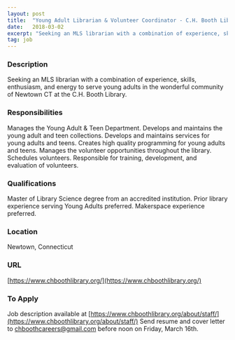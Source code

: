 ```yaml
---
layout: post
title:  "Young Adult Librarian & Volunteer Coordinator - C.H. Booth Library"
date:   2018-03-02
excerpt: "Seeking an MLS librarian with a combination of experience, skills, enthusiasm, and energy to serve young adults in the wonderful community of Newtown CT at the C.H. Booth Library. "
tag: job
---
```


### Description   

Seeking an MLS librarian with a combination of experience, skills, enthusiasm, and energy to serve young adults in the wonderful community of Newtown CT at the C.H. Booth Library. 


### Responsibilities   

Manages the Young Adult & Teen Department.  Develops and maintains the young adult and teen collections.  Develops and maintains services for young adults and teens.  Creates high quality programming for young adults and teens. 
Manages the volunteer opportunities throughout the library.  Schedules volunteers.  Responsible for training, development, and evaluation of volunteers.



### Qualifications   

Master of Library Science degree from an accredited institution. Prior library experience serving Young Adults preferred.  Makerspace experience preferred.





### Location   

Newtown, Connecticut


### URL   

[https://www.chboothlibrary.org/](https://www.chboothlibrary.org/)

### To Apply   

Job description available at [https://www.chboothlibrary.org/about/staff/](https://www.chboothlibrary.org/about/staff/)   Send resume and cover letter to chboothcareers@gmail.com before noon on Friday, March 16th.





